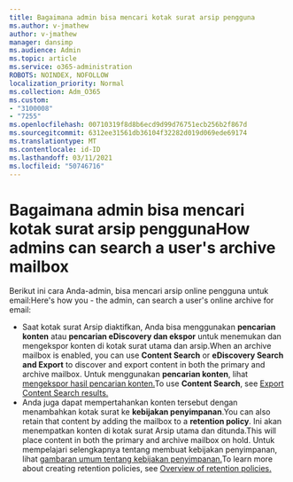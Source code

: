 ```yaml
---
title: Bagaimana admin bisa mencari kotak surat arsip pengguna
ms.author: v-jmathew
author: v-jmathew
manager: dansimp
ms.audience: Admin
ms.topic: article
ms.service: o365-administration
ROBOTS: NOINDEX, NOFOLLOW
localization_priority: Normal
ms.collection: Adm_O365
ms.custom:
- "3100008"
- "7255"
ms.openlocfilehash: 00710319f8d8b6ecd9d99d76751ecb256b2f867d
ms.sourcegitcommit: 6312ee31561db36104f32282d019d069ede69174
ms.translationtype: MT
ms.contentlocale: id-ID
ms.lasthandoff: 03/11/2021
ms.locfileid: "50746716"
---
```

# <a name="how-admins-can-search-a-users-archive-mailbox"></a><span data-ttu-id="c2631-102">Bagaimana admin bisa mencari kotak surat arsip pengguna</span><span class="sxs-lookup"><span data-stu-id="c2631-102">How admins can search a user's archive mailbox</span></span>

<span data-ttu-id="c2631-103">Berikut ini cara Anda-admin, bisa mencari arsip online pengguna untuk email:</span><span class="sxs-lookup"><span data-stu-id="c2631-103">Here's how you - the admin, can search a user's online archive for email:</span></span>

* <span data-ttu-id="c2631-104">Saat kotak surat Arsip diaktifkan, Anda bisa menggunakan **pencarian konten** atau **pencarian eDiscovery dan ekspor** untuk menemukan dan mengekspor konten di kotak surat utama dan arsip.</span><span class="sxs-lookup"><span data-stu-id="c2631-104">When an archive mailbox is enabled, you can use **Content Search** or **eDiscovery Search and Export** to discover and export content in both the primary and archive mailbox.</span></span> <span data-ttu-id="c2631-105">Untuk menggunakan **pencarian konten**, lihat [mengekspor hasil pencarian konten.](https://docs.microsoft.com/office365/securitycompliance/export-search-results)</span><span class="sxs-lookup"><span data-stu-id="c2631-105">To use **Content Search**, see [Export Content Search results.](https://docs.microsoft.com/office365/securitycompliance/export-search-results)</span></span>
* <span data-ttu-id="c2631-106">Anda juga dapat mempertahankan konten tersebut dengan menambahkan kotak surat ke **kebijakan penyimpanan**.</span><span class="sxs-lookup"><span data-stu-id="c2631-106">You can also retain that content by adding the mailbox to a **retention policy**.</span></span> <span data-ttu-id="c2631-107">Ini akan menempatkan konten di kotak surat Arsip utama dan ditunda.</span><span class="sxs-lookup"><span data-stu-id="c2631-107">This will place content in both the primary and archive mailbox on hold.</span></span> <span data-ttu-id="c2631-108">Untuk mempelajari selengkapnya tentang membuat kebijakan penyimpanan, lihat [gambaran umum tentang kebijakan penyimpanan.](https://docs.microsoft.com/office365/securitycompliance/retention-policies)</span><span class="sxs-lookup"><span data-stu-id="c2631-108">To learn more about creating retention policies, see [Overview of retention policies.](https://docs.microsoft.com/office365/securitycompliance/retention-policies)</span></span>
